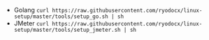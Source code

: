 * Golang `curl https://raw.githubusercontent.com/ryodocx/linux-setup/master/tools/setup_go.sh | sh`
* JMeter `curl https://raw.githubusercontent.com/ryodocx/linux-setup/master/tools/setup_jmeter.sh | sh`
